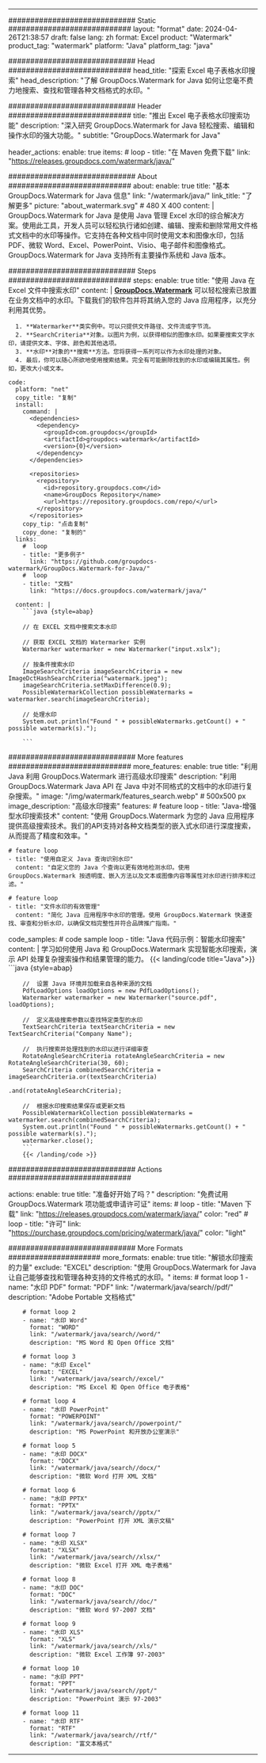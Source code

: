 
---
############################# Static ############################
layout: "format"
date:  2024-04-26T21:38:57
draft: false
lang: zh
format: Excel
product: "Watermark"
product_tag: "watermark"
platform: "Java"
platform_tag: "java"

############################# Head ############################
head_title: "探索 Excel 电子表格水印搜索"
head_description: "了解 GroupDocs.Watermark for Java 如何让您毫不费力地搜索、查找和管理各种文档格式的水印。"

############################# Header ############################
title: "推出 Excel 电子表格水印搜索功能" 
description: "深入研究 GroupDocs.Watermark for Java 轻松搜索、编辑和操作水印的强大功能。"
subtitle: "GroupDocs.Watermark for Java" 

header_actions:
  enable: true
  items:
    #  loop
    - title: "在 Maven 免费下载"
      link: "https://releases.groupdocs.com/watermark/java/"
      
############################# About ############################
about:
    enable: true
    title: "基本 GroupDocs.Watermark for Java 信息"
    link: "/watermark/java/"
    link_title: "了解更多"
    picture: "about_watermark.svg" # 480 X 400
    content: |
       GroupDocs.Watermark for Java 是使用 Java 管理 Excel 水印的综合解决方案。使用此工具，开发人员可以轻松执行诸如创建、编辑、搜索和删除常用文件格式文档中的水印等操作。它支持在各种文档中同时使用文本和图像水印，包括 PDF、微软 Word、Excel、PowerPoint、Visio、电子邮件和图像格式。GroupDocs.Watermark for Java 支持所有主要操作系统和 Java 版本。

############################# Steps ############################
steps:
    enable: true
    title: "使用 Java 在 Excel 文件中搜索水印"
    content: |
      **[GroupDocs.Watermark](https://products.groupdocs.com/watermark/java/)** 可以轻松搜索已放置在业务文档中的水印。下载我们的软件包并将其纳入您的 Java 应用程序，以充分利用其优势。
      
      1. **Watermarker**类实例中。可以只提供文件路径、文件流或字节流。
      2. **SearchCriteria**对象。以图片为例，以获得相似的图像水印。如果要搜索文字水印，请提供文本、字体、颜色和其他选项。
      3. **水印**对象的**搜索**方法。您将获得一系列可以作为水印处理的对象。
      4. 最后，你可以随心所欲地使用搜索结果。完全有可能删除找到的水印或编辑其属性。例如，更改大小或文本。
   
    code:
      platform: "net"
      copy_title: "复制"
      install:
        command: |
          <dependencies>
            <dependency>
              <groupId>com.groupdocs</groupId>
              <artifactId>groupdocs-watermark</artifactId>
              <version>{0}</version>
            </dependency>
          </dependencies>

          <repositories>
            <repository>
              <id>repository.groupdocs.com</id>
              <name>GroupDocs Repository</name>
              <url>https://repository.groupdocs.com/repo/</url>
            </repository>
          </repositories>
        copy_tip: "点击复制"
        copy_done: "复制的"
      links:
        #  loop
        - title: "更多例子"
          link: "https://github.com/groupdocs-watermark/GroupDocs.Watermark-for-Java/"
        #  loop
        - title: "文档"
          link: "https://docs.groupdocs.com/watermark/java/"
          
      content: |
        ```java {style=abap}

        // 在 EXCEL 文档中搜索文本水印

        // 获取 EXCEL 文档的 Watermarker 实例
        Watermarker watermarker = new Watermarker("input.xslx");

        // 按条件搜索水印
        ImageSearchCriteria imageSearchCriteria = new ImageDctHashSearchCriteria("watermark.jpeg");
        imageSearchCriteria.setMaxDifference(0.9);
        PossibleWatermarkCollection possibleWatermarks = watermarker.search(imageSearchCriteria);

        // 处理水印
        System.out.println("Found " + possibleWatermarks.getCount() + " possible watermark(s).");
        
        ```   
        
############################# More features ############################
more_features:
  enable: true
  title: "利用 Java 利用 GroupDocs.Watermark 进行高级水印搜索"
  description: "利用 GroupDocs.Watermark Java API 在 Java 中对不同格式的文档中的水印进行复杂搜索。"
  image: "/img/watermark/features_search.webp" # 500x500 px
  image_description: "高级水印搜索"
  features:
    # feature loop
    - title: "Java-增强型水印搜索技术"
      content: "使用 GroupDocs.Watermark 为您的 Java 应用程序提供高级搜索技术。我们的API支持对各种文档类型的嵌入式水印进行深度搜索，从而提高了精度和效率。"

    # feature loop
    - title: "使用自定义 Java 查询识别水印"
      content: "自定义您的 Java 个查询以更有效地检测水印。使用 GroupDocs.Watermark 按透明度、嵌入方法以及文本或图像内容等属性对水印进行排序和过滤。"

    # feature loop
    - title: "文件水印的有效管理"
      content: "简化 Java 应用程序中水印的管理。使用 GroupDocs.Watermark 快速查找、审查和分析水印，以确保文档完整性并符合品牌推广指南。"
      
  code_samples:
    # code sample loop
    - title: "Java 代码示例：智能水印搜索"
      content: |
        学习如何使用 Java 和 GroupDocs.Watermark 实现智能水印搜索，演示 API 处理复杂搜索操作和结果管理的能力。
        {{< landing/code title="Java">}}
        ```java {style=abap}
        
        //  设置 Java 环境并加载来自各种来源的文档
        PdfLoadOptions loadOptions = new PdfLoadOptions();
        Watermarker watermarker = new Watermarker("source.pdf", loadOptions);

        //  定义高级搜索参数以查找特定类型的水印
        TextSearchCriteria textSearchCriteria = new TextSearchCriteria("Company Name");

        //  执行搜索并处理找到的水印以进行详细审查
        RotateAngleSearchCriteria rotateAngleSearchCriteria = new RotateAngleSearchCriteria(30, 60);
        SearchCriteria combinedSearchCriteria = imageSearchCriteria.or(textSearchCriteria)
                                                                   .and(rotateAngleSearchCriteria);

        //  根据水印搜索结果保存或更新文档
        PossibleWatermarkCollection possibleWatermarks = watermarker.search(combinedSearchCriteria);
        System.out.println("Found " + possibleWatermarks.getCount() + " possible watermark(s).");
        watermarker.close();
        ```
        {{< /landing/code >}}


############################# Actions ############################

actions:
  enable: true
  title: "准备好开始了吗？"
  description: "免费试用 GroupDocs.Watermark 项功能或申请许可证"
  items:
    #  loop
    - title: "Maven 下载"
      link: "https://releases.groupdocs.com/watermark/java/"
      color: "red"
        #  loop
    - title: "许可"
      link: "https://purchase.groupdocs.com/pricing/watermark/java/"
      color: "light"


############################# More Formats #####################
more_formats:
    enable: true
    title: "解锁水印搜索的力量"
    exclude: "EXCEL"
    description: "使用 GroupDocs.Watermark for Java 让自己能够查找和管理各种支持的文件格式的水印。"
    items: 
        # format loop 1
        - name: "水印 PDF"
          format: "PDF"
          link: "/watermark/java/search//pdf/"
          description: "Adobe Portable 文档格式"

        # format loop 2
        - name: "水印 Word"
          format: "WORD"
          link: "/watermark/java/search//word/"
          description: "MS Word 和 Open Office 文档"
          
        # format loop 3
        - name: "水印 Excel"
          format: "EXCEL"
          link: "/watermark/java/search//excel/"
          description: "MS Excel 和 Open Office 电子表格"

        # format loop 4
        - name: "水印 PowerPoint"
          format: "POWERPOINT"
          link: "/watermark/java/search//powerpoint/"
          description: "MS PowerPoint 和开放办公室演示"

        # format loop 5
        - name: "水印 DOCX"
          format: "DOCX"
          link: "/watermark/java/search//docx/"
          description: "微软 Word 打开 XML 文档"
          
        # format loop 6
        - name: "水印 PPTX"
          format: "PPTX"
          link: "/watermark/java/search//pptx/"
          description: "PowerPoint 打开 XML 演示文稿"
          
        # format loop 7
        - name: "水印 XLSX"
          format: "XLSX"
          link: "/watermark/java/search//xlsx/"
          description: "微软 Excel 打开 XML 电子表格"

        # format loop 8
        - name: "水印 DOC"
          format: "DOC"
          link: "/watermark/java/search//doc/"
          description: "微软 Word 97-2007 文档"

        # format loop 9
        - name: "水印 XLS"
          format: "XLS"
          link: "/watermark/java/search//xls/"
          description: "微软 Excel 工作簿 97-2003"

        # format loop 10
        - name: "水印 PPT"
          format: "PPT"
          link: "/watermark/java/search//ppt/"
          description: "PowerPoint 演示 97-2003"

        # format loop 11
        - name: "水印 RTF"
          format: "RTF"
          link: "/watermark/java/search//rtf/"
          description: "富文本格式"

---